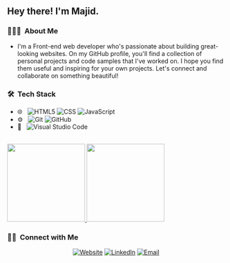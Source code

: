 <h2> Hey there! I'm Majid.</h2>


<h3> 👨🏻‍💻 &nbsp;About Me </h3>

-  I'm a Front-end web developer who's passionate about building great-looking websites. On my GitHub profile, you'll find a collection of personal projects and code samples that I've worked on. I hope you find them useful and inspiring for your own projects. Let's connect and collaborate on something beautiful!


<h3> 🛠 &nbsp;Tech Stack</h3>

- 🌐 &nbsp;
  ![HTML5](https://img.shields.io/badge/-HTML5-333333?style=flat&logo=HTML5)
  ![CSS](https://img.shields.io/badge/-CSS-333333?style=flat&logo=CSS3&logoColor=1572B6)
  ![JavaScript](https://img.shields.io/badge/-JavaScript-333333?style=flat&logo=javascript)
- ⚙️ &nbsp;
  ![Git](https://img.shields.io/badge/-Git-333333?style=flat&logo=git)
  ![GitHub](https://img.shields.io/badge/-GitHub-333333?style=flat&logo=github)
- 🔧 &nbsp;
  ![Visual Studio Code](https://img.shields.io/badge/-Visual%20Studio%20Code-333333?style=flat&logo=visual-studio-code&logoColor=007ACC)

<br/>

<a href="https://github.com/MajidALILOUCH">
  <img height="180em" src="https://github-readme-stats.vercel.app/api?username=MajidALILOUCH&theme=buefy&show_icons=true" />
  <img height="180em" src="https://github-readme-stats.vercel.app/api/top-langs/?username=MajidALILOUCH&theme=buefy&layout=compact" />
</a>

<br/>

<h3> 🤝🏻 &nbsp;Connect with Me </h3>

<p align="center">
<a href="https://majidalilouch.netlify.app"><img alt="Website" src="https://img.shields.io/badge/Website-majidalilouch.netlify.app-blue?style=flat-square&logo=google-chrome"></a>
<a href="https://www.linkedin.com/in/majid-alilouch/"><img alt="LinkedIn" src="https://img.shields.io/badge/LinkedIn-Majid%20Alilouch%20-blue?style=flat-square&logo=linkedin"></a>
<a href="mailto:majidalilouch.dev@gmail.com"><img alt="Email" src="https://img.shields.io/badge/Email-majidalilouch.dev@gmail.com-blue?style=flat-square&logo=gmail"></a>
</p>

